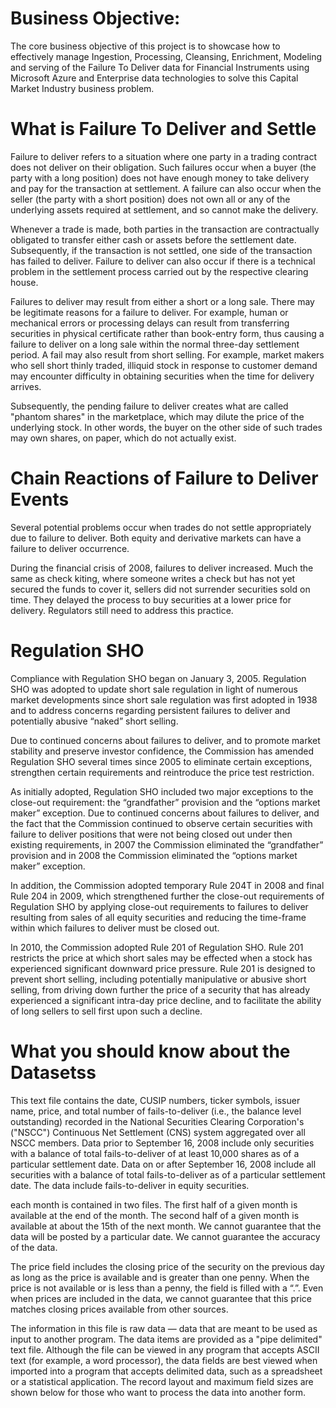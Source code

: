 # Business Objective:
The core business objective of this project is to showcase how to effectively manage Ingestion, Processing, Cleansing, Enrichment, Modeling and serving of the Failure To Deliver data for Financial Instruments using Microsoft Azure and Enterprise data technologies to solve this Capital Market Industry business problem.

# What is Failure To Deliver and Settle
Failure to deliver refers to a situation where one party in a trading contract does not deliver on their obligation. Such failures occur when a buyer (the party with a long position) does not have enough money to take delivery and pay for the transaction at settlement. A failure can also occur when the seller (the party with a short position) does not own all or any of the underlying assets required at settlement, and so cannot make the delivery.

Whenever a trade is made, both parties in the transaction are contractually obligated to transfer either cash or assets before the settlement date. Subsequently, if the transaction is not settled, one side of the transaction has failed to deliver. Failure to deliver can also occur if there is a technical problem in the settlement process carried out by the respective clearing house.

Failures to deliver may result from either a short or a long sale. There may be legitimate reasons for a failure to deliver. For example, human or mechanical errors or processing delays can result from transferring securities in physical certificate rather than book-entry form, thus causing a failure to deliver on a long sale within the normal three-day settlement period. A fail may also result from short selling. For example, market makers who sell short thinly traded, illiquid stock in response to customer demand may encounter difficulty in obtaining securities when the time for delivery arrives.

Subsequently, the pending failure to deliver creates what are called "phantom shares" in the marketplace, which may dilute the price of the underlying stock. In other words, the buyer on the other side of such trades may own shares, on paper, which do not actually exist.

# Chain Reactions of Failure to Deliver Events
Several potential problems occur when trades do not settle appropriately due to failure to deliver. Both equity and derivative markets can have a failure to deliver occurrence.

During the financial crisis of 2008, failures to deliver increased. Much the same as check kiting, where someone writes a check but has not yet secured the funds to cover it, sellers did not surrender securities sold on time. They delayed the process to buy securities at a lower price for delivery. Regulators still need to address this practice.

# Regulation SHO
Compliance with Regulation SHO began on January 3, 2005. Regulation SHO was adopted to update short sale regulation in light of numerous market developments since short sale regulation was first adopted in 1938 and to address concerns regarding persistent failures to deliver and potentially abusive “naked” short selling.

Due to continued concerns about failures to deliver, and to promote market stability and preserve investor confidence, the Commission has amended Regulation SHO several times since 2005 to eliminate certain exceptions, strengthen certain requirements and reintroduce the price test restriction.

As initially adopted, Regulation SHO included two major exceptions to the close-out requirement: the “grandfather” provision and the “options market maker” exception. Due to continued concerns about failures to deliver, and the fact that the Commission continued to observe certain securities with failure to deliver positions that were not being closed out under then existing requirements, in 2007 the Commission eliminated the “grandfather” provision and in 2008 the Commission eliminated the “options market maker” exception.

In addition, the Commission adopted temporary Rule 204T in 2008 and final Rule 204 in 2009, which strengthened further the close-out requirements of Regulation SHO by applying close-out requirements to failures to deliver resulting from sales of all equity securities and reducing the time-frame within which failures to deliver must be closed out.

In 2010, the Commission adopted Rule 201 of Regulation SHO. Rule 201 restricts the price at which short sales may be effected when a stock has experienced significant downward price pressure. Rule 201 is designed to prevent short selling, including potentially manipulative or abusive short selling, from driving down further the price of a security that has already experienced a significant intra-day price decline, and to facilitate the ability of long sellers to sell first upon such a decline.

# What you should know about the Datasetss
This text file contains the date, CUSIP numbers, ticker symbols, issuer name, price, and total number of fails-to-deliver (i.e., the balance level outstanding) recorded in the National Securities Clearing Corporation's ("NSCC") Continuous Net Settlement (CNS) system aggregated over all NSCC members. Data prior to September 16, 2008 include only securities with a balance of total fails-to-deliver of at least 10,000 shares as of a particular settlement date. Data on or after September 16, 2008 include all securities with a balance of total fails-to-deliver as of a particular settlement date. The data include fails-to-deliver in equity securities.

each month is contained in two files. The first half of a given month is available at the end of the month. The second half of a given month is available at about the 15th of the next month. We cannot guarantee that the data will be posted by a particular date. We cannot guarantee the accuracy of the data.

The price field includes the closing price of the security on the previous day as long as the price is available and is greater than one penny. When the price is not available or is less than a penny, the field is filled with a “.”. Even when prices are included in the data, we cannot guarantee that this price matches closing prices available from other sources.

The information in this file is raw data — data that are meant to be used as input to another program. The data items are provided as a "pipe delimited" text file. Although the file can be viewed in any program that accepts ASCII text (for example, a word processor), the data fields are best viewed when imported into a program that accepts delimited data, such as a spreadsheet or a statistical application. The record layout and maximum field sizes are shown below for those who want to process the data into another form.



